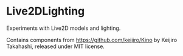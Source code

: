 # Live2DLighting
Experiments with Live2D models and lighting.

Contains components from https://github.com/keijiro/Kino by Keijiro Takahashi, released under MIT license.

